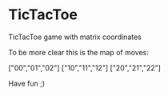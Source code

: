 # TicTacToe
TicTacToe game with matrix coordinates

To be more clear this is the map of moves:

["00","01","02"]
["10","11","12"]
["20","21","22"]

Have fun ;)
